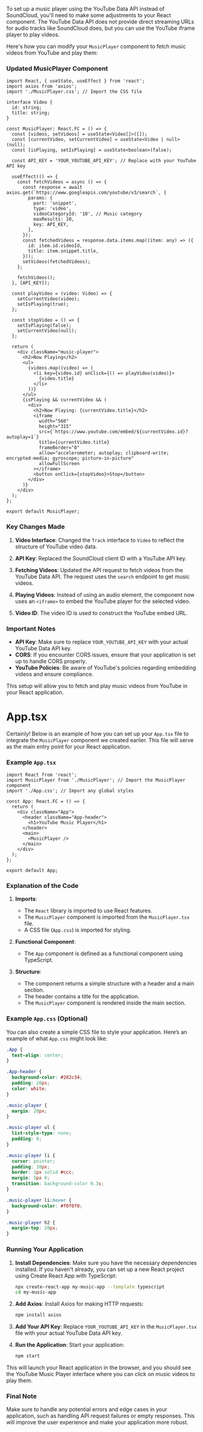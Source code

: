 To set up a music player using the YouTube Data API instead of SoundCloud, you'll need to make some adjustments to your React component. The YouTube Data API does not provide direct streaming URLs for audio tracks like SoundCloud does, but you can use the YouTube iframe player to play videos.

Here's how you can modify your `MusicPlayer` component to fetch music videos from YouTube and play them:

### Updated MusicPlayer Component

```tsx
import React, { useState, useEffect } from 'react';
import axios from 'axios';
import './MusicPlayer.css'; // Import the CSS file

interface Video {
  id: string;
  title: string;
}

const MusicPlayer: React.FC = () => {
  const [videos, setVideos] = useState<Video[]>([]);
  const [currentVideo, setCurrentVideo] = useState<Video | null>(null);
  const [isPlaying, setIsPlaying] = useState<boolean>(false);

  const API_KEY = 'YOUR_YOUTUBE_API_KEY'; // Replace with your YouTube API key

  useEffect(() => {
    const fetchVideos = async () => {
      const response = await axios.get(`https://www.googleapis.com/youtube/v3/search`, {
        params: {
          part: 'snippet',
          type: 'video',
          videoCategoryId: '10', // Music category
          maxResults: 10,
          key: API_KEY,
        },
      });
      const fetchedVideos = response.data.items.map((item: any) => ({
        id: item.id.videoId,
        title: item.snippet.title,
      }));
      setVideos(fetchedVideos);
    };

    fetchVideos();
  }, [API_KEY]);

  const playVideo = (video: Video) => {
    setCurrentVideo(video);
    setIsPlaying(true);
  };

  const stopVideo = () => {
    setIsPlaying(false);
    setCurrentVideo(null);
  };

  return (
    <div className="music-player">
      <h2>Now Playing</h2>
      <ul>
        {videos.map((video) => (
          <li key={video.id} onClick={() => playVideo(video)}>
            {video.title}
          </li>
        ))}
      </ul>
      {isPlaying && currentVideo && (
        <div>
          <h2>Now Playing: {currentVideo.title}</h2>
          <iframe
            width="560"
            height="315"
            src={`https://www.youtube.com/embed/${currentVideo.id}?autoplay=1`}
            title={currentVideo.title}
            frameBorder="0"
            allow="accelerometer; autoplay; clipboard-write; encrypted-media; gyroscope; picture-in-picture"
            allowFullScreen
          ></iframe>
          <button onClick={stopVideo}>Stop</button>
        </div>
      )}
    </div>
  );
};

export default MusicPlayer;
```

### Key Changes Made

1. **Video Interface**: Changed the `Track` interface to `Video` to reflect the structure of YouTube video data.

2. **API Key**: Replaced the SoundCloud client ID with a YouTube API key.

3. **Fetching Videos**: Updated the API request to fetch videos from the YouTube Data API. The request uses the `search` endpoint to get music videos.

4. **Playing Videos**: Instead of using an audio element, the component now uses an `<iframe>` to embed the YouTube player for the selected video.

5. **Video ID**: The video ID is used to construct the YouTube embed URL.

### Important Notes

- **API Key**: Make sure to replace `YOUR_YOUTUBE_API_KEY` with your actual YouTube Data API key.
- **CORS**: If you encounter CORS issues, ensure that your application is set up to handle CORS properly.
- **YouTube Policies**: Be aware of YouTube's policies regarding embedding videos and ensure compliance.

This setup will allow you to fetch and play music videos from YouTube in your React application.

# App.tsx

Certainly! Below is an example of how you can set up your `App.tsx` file to integrate the `MusicPlayer` component we created earlier. This file will serve as the main entry point for your React application.

### Example `App.tsx`

```tsx
import React from 'react';
import MusicPlayer from './MusicPlayer'; // Import the MusicPlayer component
import './App.css'; // Import any global styles

const App: React.FC = () => {
  return (
    <div className="App">
      <header className="App-header">
        <h1>YouTube Music Player</h1>
      </header>
      <main>
        <MusicPlayer />
      </main>
    </div>
  );
};

export default App;
```

### Explanation of the Code

1. **Imports**: 
   - The `React` library is imported to use React features.
   - The `MusicPlayer` component is imported from the `MusicPlayer.tsx` file.
   - A CSS file (`App.css`) is imported for styling.

2. **Functional Component**: 
   - The `App` component is defined as a functional component using TypeScript.

3. **Structure**: 
   - The component returns a simple structure with a header and a main section.
   - The header contains a title for the application.
   - The `MusicPlayer` component is rendered inside the main section.

### Example `App.css` (Optional)

You can also create a simple CSS file to style your application. Here’s an example of what `App.css` might look like:

```css
.App {
  text-align: center;
}

.App-header {
  background-color: #282c34;
  padding: 20px;
  color: white;
}

.music-player {
  margin: 20px;
}

.music-player ul {
  list-style-type: none;
  padding: 0;
}

.music-player li {
  cursor: pointer;
  padding: 10px;
  border: 1px solid #ccc;
  margin: 5px 0;
  transition: background-color 0.3s;
}

.music-player li:hover {
  background-color: #f0f0f0;
}

.music-player h2 {
  margin-top: 20px;
}
```

### Running Your Application

1. **Install Dependencies**: Make sure you have the necessary dependencies installed. If you haven't already, you can set up a new React project using Create React App with TypeScript:

   ```bash
   npx create-react-app my-music-app --template typescript
   cd my-music-app
   ```

2. **Add Axios**: Install Axios for making HTTP requests:

   ```bash
   npm install axios
   ```

3. **Add Your API Key**: Replace `YOUR_YOUTUBE_API_KEY` in the `MusicPlayer.tsx` file with your actual YouTube Data API key.

4. **Run the Application**: Start your application:

   ```bash
   npm start
   ```

This will launch your React application in the browser, and you should see the YouTube Music Player interface where you can click on music videos to play them.

### Final Note

Make sure to handle any potential errors and edge cases in your application, such as handling API request failures or empty responses. This will improve the user experience and make your application more robust.
